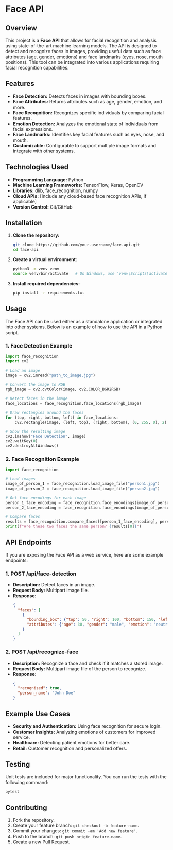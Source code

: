 # Face API

## Overview

This project is a **Face API** that allows for facial recognition and analysis using state-of-the-art machine learning models. The API is designed to detect and recognize faces in images, providing useful data such as face attributes (age, gender, emotions) and face landmarks (eyes, nose, mouth positions). This tool can be integrated into various applications requiring facial recognition capabilities.

## Features

- **Face Detection:** Detects faces in images with bounding boxes.
- **Face Attributes:** Returns attributes such as age, gender, emotion, and more.
- **Face Recognition:** Recognizes specific individuals by comparing facial features.
- **Emotion Detection:** Analyzes the emotional state of individuals from facial expressions.
- **Face Landmarks:** Identifies key facial features such as eyes, nose, and mouth.
- **Customizable:** Configurable to support multiple image formats and integrate with other systems.

## Technologies Used

- **Programming Language:** Python
- **Machine Learning Frameworks:** TensorFlow, Keras, OpenCV
- **Libraries:** dlib, face_recognition, numpy
- **Cloud APIs:** [Include any cloud-based face recognition APIs, if applicable]
- **Version Control:** Git/GitHub

## Installation

1. **Clone the repository:**

   ```bash
   git clone https://github.com/your-username/face-api.git
   cd face-api
   ```

2. **Create a virtual environment:**

   ```bash
   python3 -m venv venv
   source venv/bin/activate   # On Windows, use 'venv\Scripts\activate'
   ```

3. **Install required dependencies:**

   ```bash
   pip install -r requirements.txt
   ```

## Usage

The Face API can be used either as a standalone application or integrated into other systems. Below is an example of how to use the API in a Python script.

### 1. **Face Detection Example**

```python
import face_recognition
import cv2

# Load an image
image = cv2.imread("path_to_image.jpg")

# Convert the image to RGB
rgb_image = cv2.cvtColor(image, cv2.COLOR_BGR2RGB)

# Detect faces in the image
face_locations = face_recognition.face_locations(rgb_image)

# Draw rectangles around the faces
for (top, right, bottom, left) in face_locations:
    cv2.rectangle(image, (left, top), (right, bottom), (0, 255, 0), 2)

# Show the resulting image
cv2.imshow("Face Detection", image)
cv2.waitKey(0)
cv2.destroyAllWindows()
```

### 2. **Face Recognition Example**

```python
import face_recognition

# Load images
image_of_person_1 = face_recognition.load_image_file("person1.jpg")
image_of_person_2 = face_recognition.load_image_file("person2.jpg")

# Get face encodings for each image
person_1_face_encoding = face_recognition.face_encodings(image_of_person_1)[0]
person_2_face_encoding = face_recognition.face_encodings(image_of_person_2)[0]

# Compare faces
results = face_recognition.compare_faces([person_1_face_encoding], person_2_face_encoding)
print(f"Are these two faces the same person? {results[0]}")
```

## API Endpoints

If you are exposing the Face API as a web service, here are some example endpoints:

### 1. **POST /api/face-detection**

- **Description:** Detect faces in an image.
- **Request Body:** Multipart image file.
- **Response:**
  ```json
  {
    "faces": [
      {
        "bounding_box": {"top": 50, "right": 100, "bottom": 150, "left": 75},
        "attributes": {"age": 30, "gender": "male", "emotion": "neutral"}
      }
    ]
  }
  ```

### 2. **POST /api/recognize-face**

- **Description:** Recognize a face and check if it matches a stored image.
- **Request Body:** Multipart image file of the person to recognize.
- **Response:**
  ```json
  {
    "recognized": true,
    "person_name": "John Doe"
  }
  ```

## Example Use Cases

- **Security and Authentication:** Using face recognition for secure login.
- **Customer Insights:** Analyzing emotions of customers for improved service.
- **Healthcare:** Detecting patient emotions for better care.
- **Retail:** Customer recognition and personalized offers.

## Testing

Unit tests are included for major functionality. You can run the tests with the following command:

```bash
pytest
```

## Contributing

1. Fork the repository.
2. Create your feature branch: `git checkout -b feature-name`.
3. Commit your changes: `git commit -am 'Add new feature'`.
4. Push to the branch: `git push origin feature-name`.
5. Create a new Pull Request.
